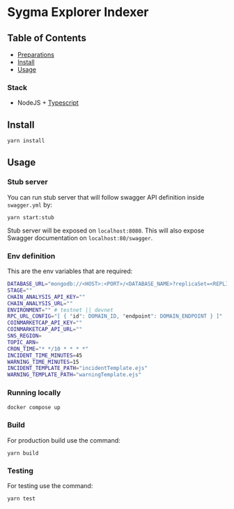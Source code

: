 # Sygma Explorer Indexer

## Table of Contents

- [Preparations](#preparations)
- [Install](#install)
- [Usage](#usage)
<!-- - [License](#license) -->

### Stack

- NodeJS + [Typescript](https://github.com/microsoft/TypeScript)

## Install

```
yarn install
```

## Usage

### Stub server
You can run stub server that will follow swagger API definition inside `swagger.yml` by:

`yarn start:stub`

Stub server will be exposed on `localhost:8080`. This will also expose Swagger documentation on `localhost:80/swagger`.

### Env definition

This are the env variables that are required:

```bash
DATABASE_URL="mongodb://<HOST>:<PORT>/<DATABASE_NAME>?replicaSet=<REPLICA_NAME>&authSource=admin&retryWrites=true&w=majority"
STAGE=""
CHAIN_ANALYSIS_API_KEY=""
CHAIN_ANALYSIS_URL=""
ENVIRONMENT="" # testnet || devnet
RPC_URL_CONFIG="[ { "id": DOMAIN_ID, "endpoint": DOMAIN_ENDPOINT } ]"
COINMARKETCAP_API_KEY=""
COINMARKETCAP_API_URL=""
SNS_REGION=
TOPIC_ARN=
CRON_TIME="* */10 * * * *"
INCIDENT_TIME_MINUTES=45
WARNING_TIME_MINUTES=15
INCIDENT_TEMPLATE_PATH="incidentTemplate.ejs"
WARNING_TEMPLATE_PATH="warningTemplate.ejs"
 ```

### Running locally

```bash
docker compose up
```

### Build

For production build use the command:

```
yarn build
```

### Testing

For testing use the command:

````
yarn test
````






